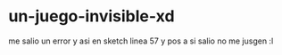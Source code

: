 # un-juego-invisible-xd
me salio un error y asi en sketch linea 57 y pos a si salio no me jusgen :l
